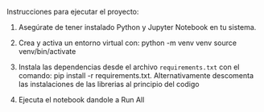 Instrucciones para ejecutar el proyecto:

1. Asegúrate de tener instalado Python y Jupyter Notebook en tu sistema.

2. Crea y activa un entorno virtual con:
   python -m venv venv
   source venv/bin/activate 
  

3. Instala las dependencias desde el archivo `requirements.txt` con el comando: pip install -r requirements.txt. Alternativamente descomenta las instalaciones de las librerias al principio del codigo
  
4. Ejecuta el notebook dandole a Run All
